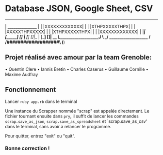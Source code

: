 
# Database JSON, Google  Sheet, CSV


 ___________________
 | _______________ |
 | |XXXXXXXXXXXXX| |
 | |XTHPXXXXXTHPX| |
 | |XXXXXTHPXXXXX| |
 | |XTHPXXXXXTHPX| |
 | |XXXXXXXXXXXXX| |
 |_________________|
     _[_______]_
 ___[___________]___
|         [_____] []|__
|         [_____] []|  \__
L___________________J     \ \___\/
 ___________________      /\
/###################\    (__)


## Projet réalisé avec amour par la team Grenoble:

• Quentin Clere
• Iannis Bretin
• Charles Caserus
• Guillaume Cornille
• Maxime Audfray

## Fonctionnement

Lancer `ruby app.rb` dans le terminal

Une instance du Scrapper nommée "scrap" est appelée directement. Le fichier tournant ensuite dans `pry`, il suffit de lancer les commandes `scrap.save_as_json`, `scrap.save_as_spreadsheet` et `scrap.save_as_csv' dans le terminal, sans avoir à relancer le programme.

Pour quitter, entrez "exit" ou "quit".

### Bonne correction ! 